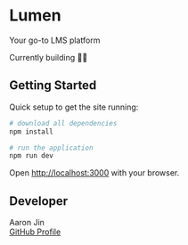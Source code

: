 # Lumen

Your go-to LMS platform

Currently building 👷‍♂️

## Getting Started

Quick setup to get the site running:

```bash
# download all dependencies
npm install

# run the application
npm run dev
```

Open [http://localhost:3000](http://localhost:3000) with your browser.

## Developer

Aaron Jin  
[GitHub Profile](https://github.com/aaronkjin)
